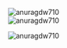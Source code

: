 <p><img align="left" src="https://github-readme-streak-stats.herokuapp.com/?user=anuragdw710" alt="anuragdw710" />&nbsp;<br/>
<img align="left" src="https://github-readme-stats.vercel.app/api?username=anuragdw710&show_icons=true&theme=maroongold" alt="anuragdw710" /><br/></p>

 <p><img align="left" src="https://github-readme-stats.vercel.app/api/top-langs/?username=anuragdw710&layout=compact" alt="anuragdw710" /><br/></p>


<!-- [![Top Langs](https://github-readme-stats.vercel.app/api/top-langs/?username=anuragdw710&layout=compact)](https://github.com/anuragdw710/github-readme-stats)  -->


<!--
**anuragdw710/anuragdw710** is a ✨ _special_ ✨ repository because its `README.md` (this file) appears on your GitHub profile.

Here are some ideas to get you started:

- 🔭 I’m currently working on ...
- 🌱 I’m currently learning ...
- 👯 I’m looking to collaborate on ...
- 🤔 I’m looking for help with ...
- 💬 Ask me about ...
- 📫 How to reach me: ...
- 😄 Pronouns: ...
- ⚡ Fun fact: ...
-->
